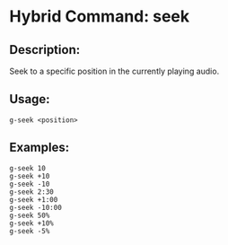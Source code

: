 # Hybrid Command: seek

## Description:
Seek to a specific position in the currently playing audio.

## Usage:
    g-seek <position>

## Examples:
    g-seek 10
    g-seek +10
    g-seek -10
    g-seek 2:30
    g-seek +1:00
    g-seek -10:00
    g-seek 50%
    g-seek +10%
    g-seek -5%